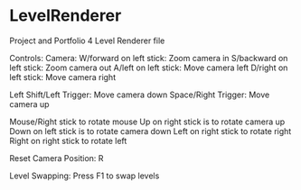 # LevelRenderer
Project and Portfolio 4 Level Renderer file

Controls:
Camera:
W/forward on left stick: Zoom camera in
S/backward on left stick: Zoom camera out
A/left on left stick: Move camera left
D/right on left stick: Move camera right

Left Shift/Left Trigger: Move camera down
Space/Right Trigger: Move camera up

Mouse/Right stick to rotate mouse
Up on right stick is to rotate camera up
Down on left stick is to rotate camera down
Left on right stick to rotate right
Right on right stick to rotate left

Reset Camera Position: R

Level Swapping:
Press F1 to swap levels